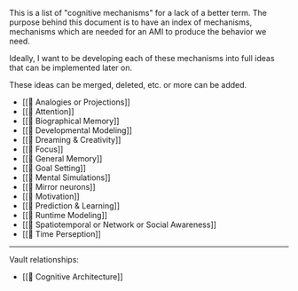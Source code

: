 This is a list of "cognitive mechanisms" for a lack of a better term. The purpose behind this document is to have an index of mechanisms, mechanisms which are needed for an AMI to produce the behavior we need.

Ideally, I want to be developing each of these mechanisms into full ideas that can be implemented later on.

These ideas can be merged, deleted, etc. or more can be added.

* [[🧩 Analogies or Projections]]
* [[🧩 Attention]]
* [[🧩 Biographical Memory]]
* [[🧩 Developmental Modeling]]
* [[🧩 Dreaming & Creativity]]
* [[🧩 Focus]]
* [[🧩 General Memory]]
* [[🧩 Goal Setting]]
* [[🧩 Mental Simulations]]
* [[🧩 Mirror neurons]]
* [[🧩 Motivation]]
* [[🧩 Prediction & Learning]]
* [[🧩 Runtime Modeling]]
* [[🧩 Spatiotemporal or Network or Social Awareness]]
* [[🧩 Time Perseption]]

---

Vault relationships:

- [[📝 Cognitive Architecture]]